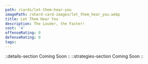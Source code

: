 ```yaml
---
path: /cards/let-them-hear-you
imagePath: /shard-card-images/let_them_hear_you.webp
title: Let Them Hear You
description: The Louder, the Faster!
cost: '4'
offenseRating: 0
defenseRating: 0
tags:
---
```

::details-section
Coming Soon
::
::strategies-section
Coming Soon
::